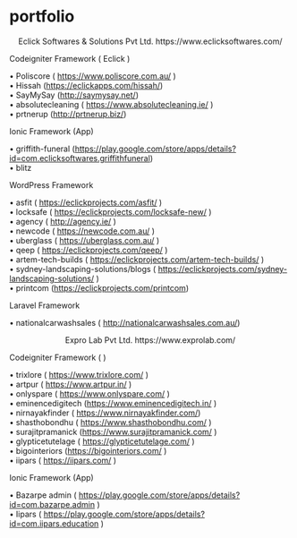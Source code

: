# portfolio

<p align="center">
  Eclick Softwares & Solutions Pvt Ltd.	
  https://www.eclicksoftwares.com/
</p>


Codeigniter Framework ( Eclick )<br />

•	Poliscore  ( https://www.poliscore.com.au/ )<br />
•	Hissah (https://eclickapps.com/hissah/)<br />
•	SayMySay   (http://saymysay.net/)<br />
•	absolutecleaning ( https://www.absolutecleaning.ie/ )<br />
•	prtnerup (http://prtnerup.biz/)

Ionic Framework (App)<br />

•	griffith-funeral  (https://play.google.com/store/apps/details?id=com.eclicksoftwares.griffithfuneral)<br />
•	blitz<br />

WordPress Framework<br />

•	asfit ( https://eclickprojects.com/asfit/ )<br />
•	locksafe ( https://eclickprojects.com/locksafe-new/ )<br />
•	agency ( http://agency.ie/ )<br />
•	newcode ( https://newcode.com.au/ )<br />
•	uberglass ( https://uberglass.com.au/ )<br />
•	qeep ( https://eclickprojects.com/qeep/ )<br />
•	artem-tech-builds  ( https://eclickprojects.com/artem-tech-builds/ )<br />
•	sydney-landscaping-solutions/blogs ( https://eclickprojects.com/sydney-landscaping-solutions/ )<br />
•	printcom (https://eclickprojects.com/printcom)<br />

Laravel Framework<br />

•	nationalcarwashsales ( http://nationalcarwashsales.com.au/) 


<p align="center">
   Expro Lab Pvt Ltd.
  https://www.exprolab.com/
</p>


Codeigniter Framework ( )<br />

•	trixlore ( https://www.trixlore.com/ )<br />
•	artpur ( https://www.artpur.in/ )<br />
•	onlyspare ( https://www.onlyspare.com/ )<br />
•	eminencedigitech (https://www.eminencedigitech.in/ )<br />
•	nirnayakfinder ( https://www.nirnayakfinder.com/) <br />
•	shasthobondhu ( https://www.shasthobondhu.com/ )<br />
•	surajitpramanick (https://www.surajitpramanick.com/ )<br />
•	glypticetutelage ( https://glypticetutelage.com/ )<br />
•	bigointeriors  (https://bigointeriors.com/ )<br />
•	iipars ( https://iipars.com/ )<br />

Ionic Framework (App)<br />

•	Bazarpe admin  ( https://play.google.com/store/apps/details?id=com.bazarpe.admin )<br />
•	Iipars ( https://play.google.com/store/apps/details?id=com.iipars.education )<br />  

